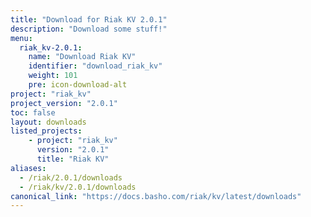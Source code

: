 ```yaml
---
title: "Download for Riak KV 2.0.1"
description: "Download some stuff!"
menu:
  riak_kv-2.0.1:
    name: "Download Riak KV"
    identifier: "download_riak_kv"
    weight: 101
    pre: icon-download-alt
project: "riak_kv"
project_version: "2.0.1"
toc: false
layout: downloads
listed_projects:
    - project: "riak_kv"
      version: "2.0.1"
      title: "Riak KV"
aliases:
  - /riak/2.0.1/downloads
  - /riak/kv/2.0.1/downloads
canonical_link: "https://docs.basho.com/riak/kv/latest/downloads"
---
```

